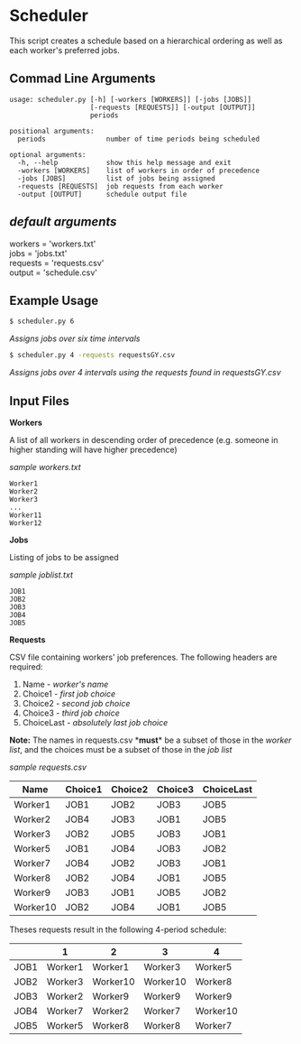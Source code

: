 # Scheduler

This script creates a schedule based on a hierarchical ordering as well as each worker's preferred jobs.


Commad Line Arguments
----------------------
```
usage: scheduler.py [-h] [-workers [WORKERS]] [-jobs [JOBS]]
                    [-requests [REQUESTS]] [-output [OUTPUT]]
                    periods

positional arguments:
  periods               number of time periods being scheduled

optional arguments:
  -h, --help            show this help message and exit
  -workers [WORKERS]    list of workers in order of precedence
  -jobs [JOBS]          list of jobs being assigned
  -requests [REQUESTS]  job requests from each worker
  -output [OUTPUT]      schedule output file

```

*default arguments*
-----------
workers = 'workers.txt'  
jobs = 'jobs.txt'  
requests = 'requests.csv'  
output = 'schedule.csv'  


Example Usage
--------------
```bash
$ scheduler.py 6
```
_Assigns jobs over six time intervals_


```bash
$ scheduler.py 4 -requests requestsGY.csv
```
_Assigns jobs over 4 intervals using the requests found in requestsGY.csv_

## Input Files

**Workers**

A list of all workers in descending order of precedence (e.g. someone in higher standing will have higher precedence)

_sample workers.txt_
```
Worker1
Worker2 
Worker3 
...
Worker11
Worker12
```
**Jobs**

Listing of jobs to be assigned

_sample joblist.txt_

```
JOB1
JOB2
JOB3
JOB4
JOB5
```

**Requests**

CSV file containing workers' job preferences. The following headers are required:

1. Name - _worker's name_
2. Choice1 - _first job choice_
3. Choice2 - _second job choice_
4. Choice3 - _third job choice_
5. ChoiceLast - _absolutely last job choice_

**Note:** The names in requests.csv \***must**\* be a subset of those in the _worker list_, and the choices must be a subset of those in the _job list_

_sample requests.csv_


|Name    |Choice1|Choice2|Choice3|ChoiceLast|
|--------|-------|-------|-------|----------|
|Worker1 |JOB1   |JOB2   |JOB3   |JOB5      |
|Worker2 |JOB4   |JOB3   |JOB1   |JOB5      |
|Worker3 |JOB2   |JOB5   |JOB3   |JOB1      |
|Worker5 |JOB1   |JOB4   |JOB3   |JOB2      |
|Worker7 |JOB4   |JOB2   |JOB3   |JOB1      |
|Worker8 |JOB2   |JOB4   |JOB1   |JOB5      |
|Worker9 |JOB3   |JOB1   |JOB5   |JOB2      |
|Worker10|JOB2   |JOB4   |JOB1   |JOB5      |


Theses requests result in the following 4-period schedule:


|    |   1   |   2    |   3    |   4    |
|----|-------|--------|--------|--------|
|JOB1|Worker1|Worker1 |Worker3 |Worker5 |
|JOB2|Worker3|Worker10|Worker10|Worker8 |
|JOB3|Worker2|Worker9 |Worker9 |Worker9 |
|JOB4|Worker7|Worker2 |Worker7 |Worker10|
|JOB5|Worker5|Worker8 |Worker8 |Worker7 |



